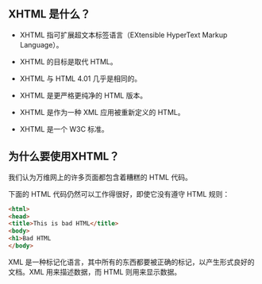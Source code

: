 ## XHTML 是什么？

* XHTML 指可扩展超文本标签语言（EXtensible HyperText Markup Language）。

* XHTML 的目标是取代 HTML。

* XHTML 与 HTML 4.01 几乎是相同的。

* XHTML 是更严格更纯净的 HTML 版本。

* XHTML 是作为一种 XML 应用被重新定义的 HTML。

* XHTML 是一个 W3C 标准。

## 为什么要使用XHTML？

我们认为万维网上的许多页面都包含着糟糕的 HTML 代码。

下面的 HTML 代码仍然可以工作得很好，即使它没有遵守 HTML 规则：

```html
<html>
<head>
<title>This is bad HTML</title>
<body>
<h1>Bad HTML
</body>
```

XML 是一种标记化语言，其中所有的东西都要被正确的标记，以产生形式良好的文档。XML 用来描述数据，而 HTML 则用来显示数据。

